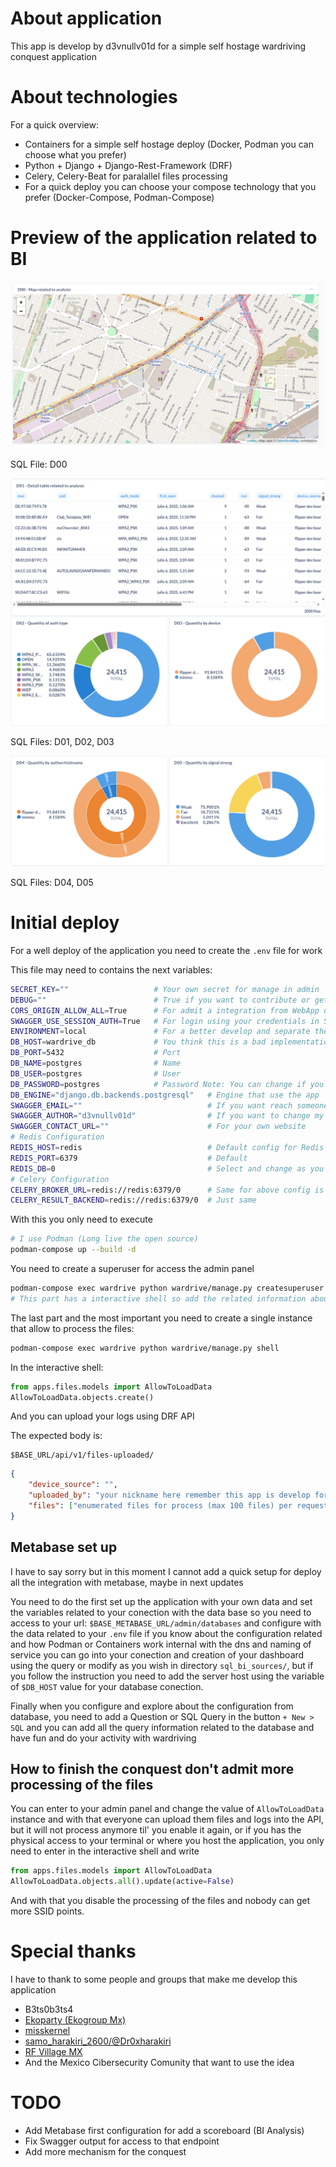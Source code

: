 # About application

This app is develop by d3vnullv01d for a simple self hostage wardriving conquest application

# About technologies

For a quick overview:

* Containers for a simple self hostage deploy (Docker, Podman you can choose what you prefer)
* Python + Django + Django-Rest-Framework (DRF)
* Celery, Celery-Beat for paralallel files processing
* For a quick deploy you can choose your compose technology that you prefer (Docker-Compose, Podman-Compose)

# Preview of the application related to BI

![alt text](https://raw.githubusercontent.com/AdrianPardo99/wardriving_for_self/refs/heads/main/demos/map.png)

SQL File: D00

![alt text](https://raw.githubusercontent.com/AdrianPardo99/wardriving_for_self/refs/heads/main/demos/table_and_more_analysis.png)

SQL Files: D01, D02, D03

![alt text](https://raw.githubusercontent.com/AdrianPardo99/wardriving_for_self/refs/heads/main/demos/analysis_per_participant.png)

SQL Files: D04, D05



# Initial deploy

For a well deploy of the application you need to create the `.env` file for work 

This file may need to contains the next variables:

```bash
SECRET_KEY=""                   # Your own secret for manage in admin
DEBUG=""                        # True if you want to contribute or get all trace related to app
CORS_ORIGIN_ALLOW_ALL=True      # For admit a integration from WebApp or MobileApp
SWAGGER_USE_SESSION_AUTH=True   # For login using your credentials in Swagger url
ENVIRONMENT=local               # For a better develop and separate the envs
DB_HOST=wardrive_db             # You think this is a bad implementation but you can configure change configs in compose file
DB_PORT=5432                    # Port
DB_NAME=postgres                # Name
DB_USER=postgres                # User
DB_PASSWORD=postgres            # Password Note: You can change if you add .env file in compose and use the related information to config
DB_ENGINE="django.db.backends.postgresql"   # Engine that use the app
SWAGGER_EMAIL=""                            # If you want reach someone in swagger you can ommit
SWAGGER_AUTHOR="d3vnullv01d"                # If you want to change my auth of the project, pls don't do bad things
SWAGGER_CONTACT_URL=""                      # For your own website 
# Redis Configuration
REDIS_HOST=redis                            # Default config for Redis image
REDIS_PORT=6379                             # Default
REDIS_DB=0                                  # Select and change as you wish your cache Redis DB
# Celery Configuration
CELERY_BROKER_URL=redis://redis:6379/0      # Same for above config is this for default
CELERY_RESULT_BACKEND=redis://redis:6379/0  # Just same
```

With this you only need to execute

```bash
# I use Podman (Long live the open source)
podman-compose up --build -d
```

You need to create a superuser for access the admin panel

```bash
podman-compose exec wardrive python wardrive/manage.py createsuperuser
# This part has a interactive shell so add the related information about the admin user 
```

The last part and the most important you need to create a single instance that allow to process the files:

```bash
podman-compose exec wardrive python wardrive/manage.py shell
```

In the interactive shell:

```python
from apps.files.models import AllowToLoadData
AllowToLoadData.objects.create()
```

And you can upload your logs using DRF API

The expected body is:

```
$BASE_URL/api/v1/files-uploaded/
```

```json
{
    "device_source": "",
    "uploaded_by": "your nickname here remember this app is develop for a conquest or kind of CTF",
    "files": ["enumerated files for process (max 100 files) per request"]
}
```
## Metabase set up

I have to say sorry but in this moment I cannot add a quick setup for deploy all the integration with metabase, maybe in next updates 

You need to do the first set up the application with your own data and set the variables related to your conection with the data base so you need to access to your url: `$BASE_METABASE_URL/admin/databases` and configure with the data related to your `.env` file if you know about the configuration related and how Podman or Containers work internal with the dns and naming of service you can go into your conection and creation of your dashboard using the query or modify as you wish in directory `sql_bi_sources/`, but if you follow the instruction you need to add the server host using the variable of `$DB_HOST` value for your database conection.

Finally when you configure and explore about the configuration from database, you need to add a Question or SQL Query in the button `+ New > SQL` and you can add all the query information related to the database and have fun and do your activity with wardriving

## How to finish the conquest don't admit more processing of the files

You can enter to your admin panel and change the value of `AllowToLoadData` instance and with that everyone can upload them files and logs into the API, but it will not process anymore til' you enable it again, or if you has the physical access to your terminal or where you host the application, you only need to enter in the interactive shell and write

```python
from apps.files.models import AllowToLoadData
AllowToLoadData.objects.all().update(active=False)
```

And with that you disable the processing of the files and nobody can get more SSID points.

# Special thanks

I have to thank to some people and groups that make me develop this application

* B3ts0b3ts4
* [Ekoparty (Ekogroup Mx)](https://www.instagram.com/ekogroup_mx/)
* [misskernel](https://www.instagram.com/misskernel/)
* [samo_harakiri_2600/@Dr0xharakiri](https://github.com/Dr0xharakiri) 
* [RF Village MX](https://www.instagram.com/rf_village_mx/)
* And the Mexico Cibersecurity Comunity that want to use the idea

# TODO 

* Add Metabase first configuration for add a scoreboard (BI Analysis)
* Fix Swagger output for access to that endpoint
* Add more mechanism for the conquest
